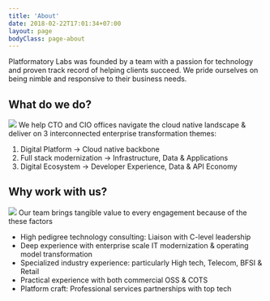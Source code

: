 ```yaml
---
title: 'About'
date: 2018-02-22T17:01:34+07:00
layout: page
bodyClass: page-about
---
```

Platformatory Labs was founded by a team with a passion for technology and proven 
track record of helping clients succeed. We pride ourselves on being nimble and responsive to  their business needs.

## What do we do?
 <img src="..\images\cto.png">
We help CTO and CIO offices navigate the cloud native landscape & deliver on 3 interconnected enterprise transformation themes: 

1. Digital Platform → Cloud native backbone
2. Full stack modernization → Infrastructure, Data & Applications
3. Digital Ecosystem → Developer Experience, Data & API Economy

## Why work with us?
 <img src="..\images\atob.jpeg">
Our team brings tangible value to every engagement because of the these factors

- High pedigree technology consulting:  Liaison with C-level leadership
- Deep experience with enterprise scale IT modernization & operating model transformation
- Specialized industry experience: particularly High tech, Telecom, BFSI & Retail
- Practical experience with both commercial OSS & COTS
- Platform craft: Professional services partnerships with top tech

